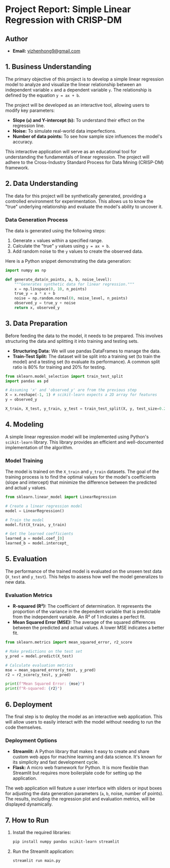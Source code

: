 # **Project Report: Simple Linear Regression with CRISP-DM**

## **Author**

*   **Email:** yizhenhong9@gmail.com

## **1. Business Understanding**

The primary objective of this project is to develop a simple linear regression model to analyze and visualize the linear relationship between an independent variable `x` and a dependent variable `y`. The relationship is defined by the equation `y = ax + b`.

The project will be developed as an interactive tool, allowing users to modify key parameters:
*   **Slope (`a`) and Y-intercept (`b`):** To understand their effect on the regression line.
*   **Noise:** To simulate real-world data imperfections.
*   **Number of data points:** To see how sample size influences the model's accuracy.

This interactive application will serve as an educational tool for understanding the fundamentals of linear regression. The project will adhere to the Cross-Industry Standard Process for Data Mining (CRISP-DM) framework.

## **2. Data Understanding**

The data for this project will be synthetically generated, providing a controlled environment for experimentation. This allows us to know the "true" underlying relationship and evaluate the model's ability to uncover it.

### **Data Generation Process**

The data is generated using the following steps:
1.  Generate `x` values within a specified range.
2.  Calculate the "true" `y` values using `y = ax + b`.
3.  Add random noise to the `y` values to create the observed data.

Here is a Python snippet demonstrating the data generation:

```python
import numpy as np

def generate_data(n_points, a, b, noise_level):
    """Generates synthetic data for linear regression."""
    x = np.linspace(0, 10, n_points)
    true_y = a * x + b
    noise = np.random.normal(0, noise_level, n_points)
    observed_y = true_y + noise
    return x, observed_y
```

## **3. Data Preparation**

Before feeding the data to the model, it needs to be prepared. This involves structuring the data and splitting it into training and testing sets.

*   **Structuring Data:** We will use pandas DataFrames to manage the data.
*   **Train-Test Split:** The dataset will be split into a training set (to train the model) and a testing set (to evaluate its performance). A common split ratio is 80% for training and 20% for testing.

```python
from sklearn.model_selection import train_test_split
import pandas as pd

# Assuming 'x' and 'observed_y' are from the previous step
X = x.reshape(-1, 1) # scikit-learn expects a 2D array for features
y = observed_y

X_train, X_test, y_train, y_test = train_test_split(X, y, test_size=0.2, random_state=42)
```

## **4. Modeling**

A simple linear regression model will be implemented using Python's `scikit-learn` library. This library provides an efficient and well-documented implementation of the algorithm.

### **Model Training**

The model is trained on the `X_train` and `y_train` datasets. The goal of the training process is to find the optimal values for the model's coefficients (slope and intercept) that minimize the difference between the predicted and actual `y` values.

```python
from sklearn.linear_model import LinearRegression

# Create a linear regression model
model = LinearRegression()

# Train the model
model.fit(X_train, y_train)

# Get the learned coefficients
learned_a = model.coef_[0]
learned_b = model.intercept_
```

## **5. Evaluation**

The performance of the trained model is evaluated on the unseen test data (`X_test` and `y_test`). This helps to assess how well the model generalizes to new data.

### **Evaluation Metrics**

*   **R-squared (R²):** The coefficient of determination. It represents the proportion of the variance in the dependent variable that is predictable from the independent variable. An R² of 1 indicates a perfect fit.
*   **Mean Squared Error (MSE):** The average of the squared differences between the predicted and actual values. A lower MSE indicates a better fit.

```python
from sklearn.metrics import mean_squared_error, r2_score

# Make predictions on the test set
y_pred = model.predict(X_test)

# Calculate evaluation metrics
mse = mean_squared_error(y_test, y_pred)
r2 = r2_score(y_test, y_pred)

print(f"Mean Squared Error: {mse}")
print(f"R-squared: {r2}")
```

## **6. Deployment**

The final step is to deploy the model as an interactive web application. This will allow users to easily interact with the model without needing to run the code themselves.

### **Deployment Options**

*   **Streamlit:** A Python library that makes it easy to create and share custom web apps for machine learning and data science. It's known for its simplicity and fast development cycle.
*   **Flask:** A micro web framework for Python. It is more flexible than Streamlit but requires more boilerplate code for setting up the application.

The web application will feature a user interface with sliders or input boxes for adjusting the data generation parameters (`a`, `b`, noise, number of points). The results, including the regression plot and evaluation metrics, will be displayed dynamically.

## **7. How to Run**

1.  Install the required libraries:
    ```bash
    pip install numpy pandas scikit-learn streamlit
    ```
2.  Run the Streamlit application:
    ```bash
    streamlit run main.py
    ```
